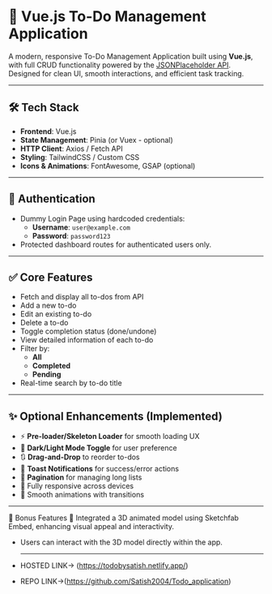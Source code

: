 # 📝 Vue.js To-Do Management Application

A modern, responsive To-Do Management Application built using **Vue.js**, with full CRUD functionality powered by the [JSONPlaceholder API](https://jsonplaceholder.typicode.com/todos). Designed for clean UI, smooth interactions, and efficient task tracking.



---

## 🛠️ Tech Stack

- **Frontend**: Vue.js
- **State Management**: Pinia (or Vuex - optional)
- **HTTP Client**: Axios / Fetch API
- **Styling**: TailwindCSS / Custom CSS
- **Icons & Animations**: FontAwesome, GSAP (optional)

---

## 🔐 Authentication

- Dummy Login Page using hardcoded credentials:
  - **Username**: `user@example.com`
  - **Password**: `password123`
- Protected dashboard routes for authenticated users only.

---

## ✅ Core Features

- Fetch and display all to-dos from API
- Add a new to-do
- Edit an existing to-do
- Delete a to-do
- Toggle completion status (done/undone)
- View detailed information of each to-do
- Filter by:
  - **All**
  - **Completed**
  - **Pending**
- Real-time search by to-do title

---

## ✨ Optional Enhancements (Implemented)

- ⚡ **Pre-loader/Skeleton Loader** for smooth loading UX
- 🌙 **Dark/Light Mode Toggle** for user preference
- 🔃 **Drag-and-Drop** to reorder to-dos
- 🔔 **Toast Notifications** for success/error actions
- 🔽 **Pagination** for managing long lists
- 📱 Fully responsive across devices
- 🎨 Smooth animations with transitions

---

🎁 Bonus Features
🧠 Integrated a 3D animated model using Sketchfab Embed, enhancing visual appeal and interactivity.

- Users can interact with the 3D model directly within the app.

  ---
- HOSTED LINK-> (https://todobysatish.netlify.app/)
- REPO LINK->(https://github.com/Satish2004/Todo_application)


